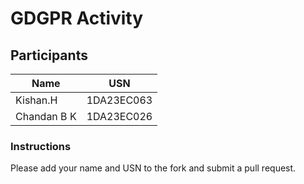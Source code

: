# GDGPR Activity

## Participants

| Name   | USN        |
|--------|------------|
| Kishan.H| 1DA23EC063 |
| Chandan B K| 1DA23EC026 |

### Instructions
Please add your name and USN to the fork and submit a pull request.

